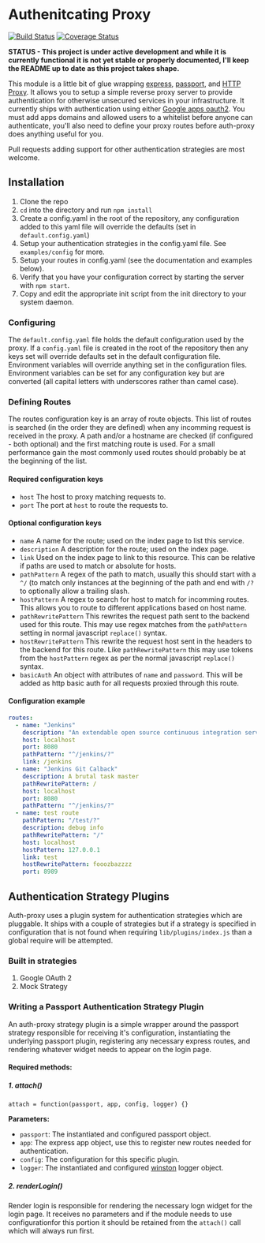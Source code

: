 # Authenitcating Proxy

[![Build Status](https://travis-ci.org/tizzo/auth-proxy.png?branch=master)](https://travis-ci.org/tizzo/auth-proxy)
[![Coverage Status](https://coveralls.io/repos/tizzo/auth-proxy/badge.png)](https://coveralls.io/r/tizzo/auth-proxy)

**STATUS - This project is under active development and while it is currently functional it is not yet stable or properly documented, I'll keep the README up to date as this project takes shape.**

This module is a little bit of glue wrapping [express](http://expressjs.com/), [passport](http://passportjs.org/), and [HTTP Proxy](https://github.com/nodejitsu/node-http-proxy).  It allows you to setup a simple reverse proxy server to provide authentication for otherwise unsecured services in your infrastructure. It currently ships with authentication using either [Google apps oauth2](http://npmjs.org/package/passport-google-oauth). You must add apps domains and allowed users to a whitelist before anyone can authenticate, you'll also need to define your proxy routes before auth-proxy does anything useful for you.

Pull requests adding support for other authentication strategies are most welcome.

## Installation

1. Clone the repo
2. `cd` into the directory and run `npm install`
3. Create a config.yaml in the root of the repository, any configuration added to this yaml file will override the defaults (set in `default.config.yaml`)
4. Setup your authentication strategies in the config.yaml file.  See `examples/config` for more.
5. Setup your routes in config.yaml (see the documentation and examples below).
6. Verify that you have your configuration correct by starting the server with `npm start`.
7. Copy and edit the appropriate init script from the init directory to your system daemon.

### Configuring

The `default.config.yaml` file holds the default configuration used by the proxy. If a `config.yaml` file is created in the root of the repository then any keys set will override defaults set in the default configuration file. Environment variables will override anything set in the configuration files. Environment variables can be set for any configuration key but are converted (all capital letters with underscores rather than camel case).

### Defining Routes

The routes configuration key is an array of route objects. This list of routes is searched (in the order they are defined) when any incomming request is received in the proxy. A path and/or a hostname are checked (if configured - both optional) and the first matching route is used. For a small performance gain the most commonly used routes should probably be at the beginning of the list.

#### Required configuration keys

- `host` The host to proxy matching requests to.
- `port` The port at `host` to route the requests to.

#### Optional configuration keys

- `name` A name for the route; used on the index page to list this service.
- `description` A description for the route; used on the index page.
- `link` Used on the index page to link to this resource. This can be relative if paths are used to match or absolute for hosts.
- `pathPattern` A regex of the path to match, usually this should start with a `^/` (to match only instances at the beginning of the path and end with `/?` to optionally allow a trailing slash.
- `hostPattern` A regex to search for host to match for incomming routes. This allows you to route to different applications based on host name.
- `pathRewritePattern` This rewrites the request path sent to the backend used for this route. This may use regex matches from the `pathPattern` setting in normal javascript `replace()` syntax.
- `hostRewritePattern` This rewrite the request host sent in the headers to the backend for this route. Like `pathRewritePattern` this may use tokens from the `hostPattern` regex as per the normal javascript `replace()` syntax.
- `basicAuth` An object with attributes of `name` and `password`. This will be added as http basic auth for all requests proxied through this route.

#### Configuration example

```yaml
routes:
  - name: "Jenkins"
    description: "An extendable open source continuous integration server."
    host: localhost
    port: 8080
    pathPattern: "^/jenkins/?"
    link: /jenkins
  - name: "Jenkins Git Calback"
    description: A brutal task master
    pathRewritePattern: /
    host: localhost
    port: 8080
    pathPattern: "^/jenkins/?"
  - name: test route
    pathPattern: "/test/?"
    description: debug info
    pathRewritePattern: "/"
    host: localhost
    hostPattern: 127.0.0.1
    link: test
    hostRewritePattern: fooozbazzzz
    port: 8989
```

## Authentication Strategy Plugins

Auth-proxy uses a plugin system for authentication strategies which are pluggable.  It ships with a couple of strategies but if a strategy is specified
in configuration that is not found when requiring `lib/plugins/index.js` than a global require will be attempted.

### Built in strategies

  1. Google OAuth 2
  2. Mock Strategy

### Writing a Passport Authentication Strategy Plugin 

An auth-proxy strategy plugin is a simple wrapper around the passport strategy responsible for receiving it's configuration,
instantiating the underlying passport plugin, registering any necessary express routes, and rendering whatever widget needs to
appear on the login page.

#### Required methods:

##### 1. attach()

``` javasctipt
attach = function(passport, app, config, logger) {}
```

**Parameters:**

  - `passport`: The instantiated and configured passport object.
  - `app`: The express app object, use this to register new routes needed for authentication.
  - `config`: The configuration for this specific plugin.
  - `logger`: The instantiated and configured [winston](https://www.npmjs.org/package/winston) logger object.

##### 2. renderLogin()

Render login is responsible for rendering the necessary logn widget for the login page. It receives no parameters and if the module needs to use configurationfor this portion it should be retained from the `attach()` call which will always run first.
